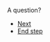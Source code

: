 <p>A question?</p>
<ul>
<li><a href="../next_step">Next</a></li>
<li><a href="../final_step_end">End step</a></li>
</ul>
